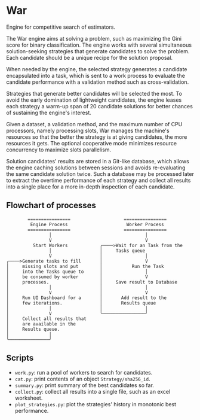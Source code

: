 # War
Engine for competitive search of estimators.

The War engine aims at solving a problem, such as maximizing the Gini score for binary classification. The engine works with several simultaneous solution-seeking strategies that generate candidates to solve the problem. Each candidate should be a unique recipe for the solution proposal.

When needed by the engine, the selected strategy generates a candidate encapsulated into a task, which is sent to a work process to evaluate the candidate performance with a validation method such as cross-validation.

Strategies that generate better candidates will be selected the most. To avoid the early domination of lightweight candidates, the engine leases each strategy a warm-up span of 20 candidate solutions for better chances of sustaining the engine's interest.

Given a dataset, a validation method, and the maximum number of CPU processors, namely processing slots, War manages the machine's resources so that the better the strategy is at giving candidates, the more resources it gets. The optional cooperative mode minimizes resource concurrency to maximize slots parallelism.

Solution candidates' results are stored in a Git-like database, which allows the engine caching solutions between sessions and avoids re-evaluating the same candidate solution twice. Such a database may be processed later to extract the overtime performance of each strategy and collect all results into a single place for a more in-depth inspection of each candidate.

## Flowchart of processes

            ================                    ================
             Engine Process                      Worker Process
            ================                    ================
                    │                                   │
                    V                                   V
              Start Workers            ╭────>Wait for an Task from the
                    │                  │     Tasks queue
                    V                  │                │
    ╭────>Generate tasks to fill       │                V
    │     missing slots and put        │           Run the Task
    │     into the Tasks queue to      │                │
    │     be consumed by worker        │                V
    │     processes.                   │     Save result to Database
    │               │                  │                │
    │               V                  │                V
    │     Run UI Dashboard for a       │       Add result to the
    │     few iterations.              │       Results queue
    │               │                  │                │
    │               V                  ╰────────────────╯
    │     Collect all results that
    │     are available in the
    │     Results queue.
    │               │
    ╰───────────────╯

## Scripts

- `work.py`: run a pool of workers to search for candidates.
- `cat.py`: print contents of an object `Strategy/sha256_id`.
- `summary.py`: print summary of the best candidates so far.
- `collect.py`: collect all results into a single file, such as an excel worksheet.
- `plot_strategies.py`: plot the strategies' history in monotonic best performance.
